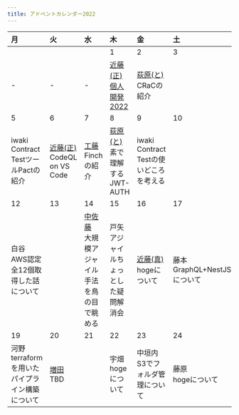 ```yaml
---
title: アドベントカレンダー2022
---
```


| 月 | 火 | 水 | 木 | 金 | 土 | 日 |
|:--|:--|:--|:--|:--|:--|:--|
|  |  |  | 1 | 2 | 3 | 4 |
| - | - | - | [近藤(正)](/authors/masahiro-kondo/)<br>[個人開発2022](/blogs/2022/12/01/personal-development-2022/) | [荻原(と)](/authors/toshio-ogiwara/)<br>CRaCの紹介 |  | [庄司](/authors/shigeki-shoji/)<br>JJUG CCC Fall 2022について |
| 5 | 6 | 7 | 8 | 9 | 10 | 11 |
| iwaki<br>Contract TestツールPactの紹介 | [近藤(正)](/authors/masahiro-kondo/)<br>CodeQL on VS Code | [工藤](/authors/noboru-kudo/)<br>Finchの紹介 | [荻原(と)](/authors/toshio-ogiwara/)<br>素で理解するJWT-AUTH | iwaki<br>Contract Testの使いどころを考える |  | 山岸<br>middyjsについて |
| 12| 13 | 14 | 15 | 16 | 17 | 18 |
| 白谷<br>AWS認定全12個取得した話について |   | [中佐藤](/authors/makiko-nakasato/)<br>大規模アジャイル手法を鳥の目で眺める | 戸矢<br>アジャイルちょっとした疑問解消会| [近藤(真)](/authors/masafumi-kondo/)<br>hogeについて | 藤本<br>GraphQL+NestJSについて | [工藤](/authors/noboru-kudo/)<br>Nuxt3ハイブリッドレンダリングについて |
| 19 | 20 | 21 | 22 | 23 | 24 | 25 |
| 河野<br>terraformを用いたパイプライン構築について | [増田](/authors/yuta-masuda/)<br>TBD  |  | 宇畑<br>hogeについて | 中垣内<br>S3でフォルダ管理について | 藤原<br>hogeについて | 塩田<br>【T.B.D.】Spring Boot 3.0 で何が変わった？ |
